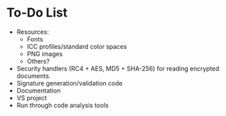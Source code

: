 To-Do List
==========

- Resources:
  - Fonts
  - ICC profiles/standard color spaces
  - PNG images
  - Others?
- Security handlers (RC4 + AES, MD5 + SHA-256) for reading encrypted documents.
- Signature generation/validation code
- Documentation
- VS project
- Run through code analysis tools
